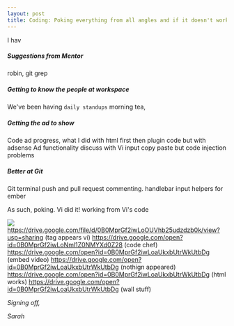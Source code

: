 ```yaml
---
layout: post
title: Coding: Poking everything from all angles and if it doesn't work, don't poke?
---
```


I hav
##### Suggestions from Mentor
robin, git grep
##### Getting to know the people at workspace
We've been having `daily standups` 
morning tea,
##### Getting the ad to show
Code ad progress, what I did with html first then plugin code but with adsense
Ad functionality discuss with Vi
input copy paste but code injection problems
##### Better at Git
Git terminal push and pull request commenting. handlebar input helpers for ember

As such, poking. Vi did it! working from Vi's code

![](https://googledrive.com/host/0B0MprGf2iwLoZnpkRjNOUXdKcUU)
https://drive.google.com/file/d/0B0MprGf2iwLoOUVhb25udzdzb0k/view?usp=sharing (tag appears vi)
https://drive.google.com/open?id=0B0MprGf2iwLoNml1Z0NMYXd0Z28 (code chef)
https://drive.google.com/open?id=0B0MprGf2iwLoaUkxbUtrWkUtbDg (embed video)
https://drive.google.com/open?id=0B0MprGf2iwLoaUkxbUtrWkUtbDg (nothign appeared)
https://drive.google.com/open?id=0B0MprGf2iwLoaUkxbUtrWkUtbDg (html works)
https://drive.google.com/open?id=0B0MprGf2iwLoaUkxbUtrWkUtbDg (wall stuff)

*Signing off,*

*Sarah*

